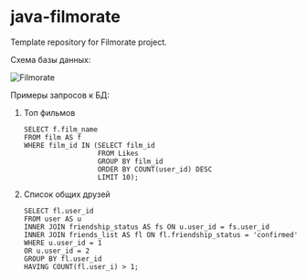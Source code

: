 # java-filmorate
Template repository for Filmorate project.

Схема базы данных:

![Filmorate](https://github.com/KenFiGenS/java-filmorate/assets/131599605/5df8ad49-940f-4a9c-b7a6-6f0b039ccfe9)


Примеры запросов к БД:
1. Топ фильмов

       SELECT f.film_name
       FROM film AS f
       WHERE film_id IN (SELECT film_id
                         FROM Likes
                         GROUP BY film_id
                         ORDER BY COUNT(user_id) DESC
                         LIMIT 10);

2. Список общих друзей

       SELECT fl.user_id
       FROM user AS u
       INNER JOIN friendship_status AS fs ON u.user_id = fs.user_id
       INNER JOIN friends_list AS fl ON fl.friendship_status = 'confirmed'
       WHERE u.user_id = 1
       OR u.user_id = 2
       GROUP BY fl.user_id
       HAVING COUNT(fl.user_i) > 1;
